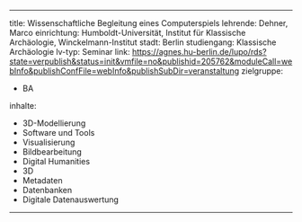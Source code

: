 ---
title: Wissenschaftliche Begleitung eines Computerspiels
lehrende: Dehner, Marco
einrichtung: Humboldt-Universität, Institut für Klassische Archäologie, Winckelmann-Institut
stadt: Berlin 
studiengang: Klassische Archäologie 
lv-typ: Seminar 
link: https://agnes.hu-berlin.de/lupo/rds?state=verpublish&status=init&vmfile=no&publishid=205762&moduleCall=webInfo&publishConfFile=webInfo&publishSubDir=veranstaltung
zielgruppe:
  - BA

inhalte:
  - 3D-Modellierung
  - Software und Tools
  - Visualisierung
  - Bildbearbeitung
  - Digital Humanities
  - 3D
  - Metadaten
  - Datenbanken
  - Digitale Datenauswertung
  ---
 
